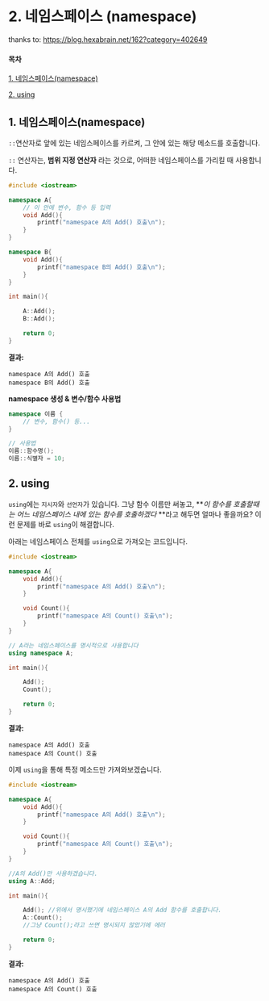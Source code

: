 # 2. 네임스페이스 (namespace)

thanks to: https://blog.hexabrain.net/162?category=402649

#### 목차

[1. 네임스페이스(namespace)](#1.-네임스페이스(namespace))

[2. using](#2.-using)



## 1. 네임스페이스(namespace)



`::`연산자로 앞에 있는 네임스페이스를 카르켜, 그 안에 있는 해당 메소드를 호출합니다.

`::` 연산자는, __범위 지정 연산자__ 라는 것으로, 어떠한 네임스페이스를 가리킬 때 사용합니다.



``` c++
#include <iostream>

namespace A{
    // 이 안에 변수, 함수 등 입력
    void Add(){
        printf("namespace A의 Add() 호출\n");
    }
}

namespace B{
    void Add(){
        printf("namespace B의 Add() 호출\n");
    }
}

int main(){

    A::Add();
    B::Add();

    return 0;
}
```

__결과:__

```
namespace A의 Add() 호출
namespace B의 Add() 호출
```



__namespace 생성 & 변수/함수 사용법__

``` c++
namespace 이름 {
    // 변수, 함수() 등...
}

// 사용법
이름::함수명();
이름::식별자 = 10;
```



## 2. using

`using`에는 `지시자`와 `선언자`가 있습니다. 그냥 함수 이름만 써놓고, **_이 함수를 호출할때는 어느 네임스페이스 내에 있는 함수를 호출하겠다_ **라고 해두면 얼마나 좋을까요? 이런 문제를 바로 `using`이 해결합니다.



아래는 네임스페이스 전체를 `using`으로 가져오는 코드입니다.

``` c++
#include <iostream>

namespace A{
    void Add(){
        printf("namespace A의 Add() 호출\n");
    }

    void Count(){
        printf("namespace A의 Count() 호출\n");
    }
}

// A라는 네임스페이스를 명시적으로 사용합니다
using namespace A;

int main(){

    Add();
    Count();

    return 0;
}
```

__결과:__

``` 
namespace A의 Add() 호출
namespace A의 Count() 호출
```





이제 `using`을 통해 특정 메소드만 가져와보겠습니다.

``` c++
#include <iostream>

namespace A{
    void Add(){
        printf("namespace A의 Add() 호출\n");
    }

    void Count(){
        printf("namespace A의 Count() 호출\n");
    }
}

//A의 Add()만 사용하겠습니다.
using A::Add;

int main(){

    Add(); //위에서 명시했기에 네임스페이스 A의 Add 함수를 호출합니다.
    A::Count();
    //그냥 Count();라고 쓰면 명시되지 않았기에 에러

    return 0;
}
```

__결과:__

``` 
namespace A의 Add() 호출
namespace A의 Count() 호출
```

